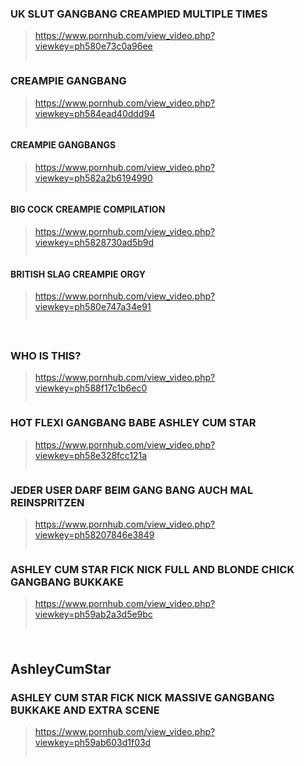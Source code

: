 ### UK SLUT GANGBANG CREAMPIED MULTIPLE TIMES
>https://www.pornhub.com/view_video.php?viewkey=ph580e73c0a96ee
>>![]()
### CREAMPIE GANGBANG
>https://www.pornhub.com/view_video.php?viewkey=ph584ead40ddd94
>>![]()
#### CREAMPIE GANGBANGS
>https://www.pornhub.com/view_video.php?viewkey=ph582a2b6194990
>>![]()
#### BIG COCK CREAMPIE COMPILATION
>https://www.pornhub.com/view_video.php?viewkey=ph5828730ad5b9d
>>![]()
#### BRITISH SLAG CREAMPIE ORGY
>https://www.pornhub.com/view_video.php?viewkey=ph580e747a34e91
>>![]()
### 
>
>>![]()
### WHO IS THIS?
>https://www.pornhub.com/view_video.php?viewkey=ph588f17c1b6ec0
>>![]()
### HOT FLEXI GANGBANG BABE ASHLEY CUM STAR
>https://www.pornhub.com/view_video.php?viewkey=ph58e328fcc121a
>>![]()
### JEDER USER DARF BEIM GANG BANG AUCH MAL REINSPRITZEN
>https://www.pornhub.com/view_video.php?viewkey=ph58207846e3849
>>![]()
### ASHLEY CUM STAR FICK NICK FULL AND BLONDE CHICK GANGBANG BUKKAKE
>https://www.pornhub.com/view_video.php?viewkey=ph59ab2a3d5e9bc
>>![]()
### 
>
>>![]()
## AshleyCumStar
### ASHLEY CUM STAR FICK NICK MASSIVE GANGBANG BUKKAKE AND EXTRA SCENE
>https://www.pornhub.com/view_video.php?viewkey=ph59ab603d1f03d
>>![]()
### 
>
>>![]()
